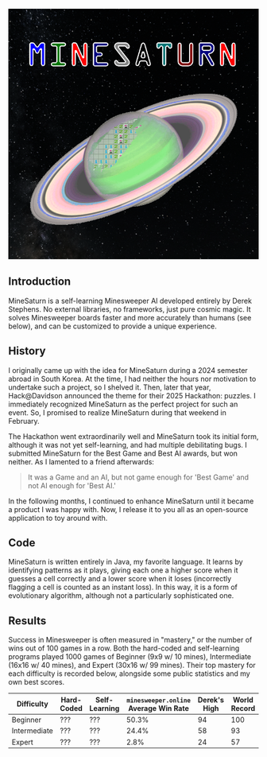 ![NineSaturn Logo](minesaturn.png)

## Introduction

MineSaturn is a self-learning Minesweeper AI developed entirely by Derek Stephens. No external libraries, no frameworks, just pure cosmic magic. It solves Minesweeper boards faster and more accurately than humans (see below), and can be customized to provide a unique experience.

## History

I originally came up with the idea for MineSaturn during a 2024 semester abroad in South Korea. At the time, I had neither the hours nor motivation to undertake such a project, so I shelved it. Then, later that year, Hack@Davidson announced the theme for their 2025 Hackathon: puzzles. I immediately recognized MineSaturn as the perfect project for such an event. So, I promised to realize MineSaturn during that weekend in February.

The Hackathon went extraordinarily well and MineSaturn took its initial form, although it was not yet self-learning, and had multiple debilitating bugs. I submitted MineSaturn for the Best Game and Best AI awards, but won neither. As I lamented to a friend afterwards:

>It was a Game and an AI, but not game enough for 'Best Game' and not AI enough for 'Best AI.'

In the following months, I continued to enhance MineSaturn until it became a product I was happy with. Now, I release it to you all as an open-source application to toy around with.

## Code

MineSaturn is written entirely in Java, my favorite language. It learns by identifying patterns as it plays, giving each one a higher score when it guesses a cell correctly and a lower score when it loses (incorrectly flagging a cell is counted as an instant loss). In this way, it is a form of evolutionary algorithm, although not a particularly sophisticated one.

## Results

Success in Minesweeper is often measured in "mastery," or the number of wins out of 100 games in a row. Both the hard-coded and self-learning programs played 1000 games of Beginner (9x9 w/ 10 mines), Intermediate (16x16 w/ 40 mines), and Expert (30x16 w/ 99 mines). Their top mastery for each difficulty is recorded below, alongside some public statistics and my own best scores.

| Difficulty | Hard-Coded | Self-Learning | `minesweeper.online` Average Win Rate | Derek's High | World Record |
| - | - | - | - | - | - |
| Beginner | ??? | ??? | 50.3% | 94 | 100 |
| Intermediate | ??? | ??? | 24.4% | 58 | 93 |
| Expert | ??? | ??? | 2.8% | 24 | 57 |
